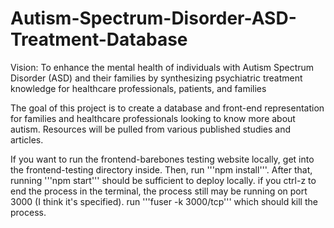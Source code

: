 # Autism-Spectrum-Disorder-ASD-Treatment-Database

Vision: To enhance the mental health of individuals with Autism Spectrum Disorder (ASD)
and their families by synthesizing psychiatric treatment knowledge for healthcare
professionals, patients, and families

The goal of this project is to create a database and front-end representation for families and
healthcare professionals looking to know more about autism. Resources will be pulled from various
published studies and articles.

If you want to run the frontend-barebones testing website locally, get into the frontend-testing directory inside. 
Then, run '''npm install'''. After that, running '''npm start''' should be sufficient to deploy locally. if you ctrl-z to 
end the process in the terminal, the process still may be running on port 3000 (I think it's specified). run '''fuser -k 3000/tcp''' 
which should kill the process. 
